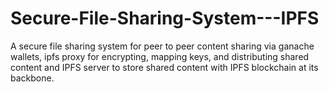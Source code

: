 # Secure-File-Sharing-System---IPFS
A secure file sharing system for peer to peer content sharing via ganache wallets, ipfs proxy for encrypting, mapping keys, and distributing shared content and IPFS server to store shared content with IPFS blockchain at its backbone.
